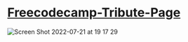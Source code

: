 # [Freecodecamp-Tribute-Page](https://zenab12.github.io/Freecodecamp-Tribute-Page/)

![Screen Shot 2022-07-21 at 19 17 29](https://user-images.githubusercontent.com/78083890/180274559-c0b23f6a-7c68-436e-9120-56b505fe6745.png)
